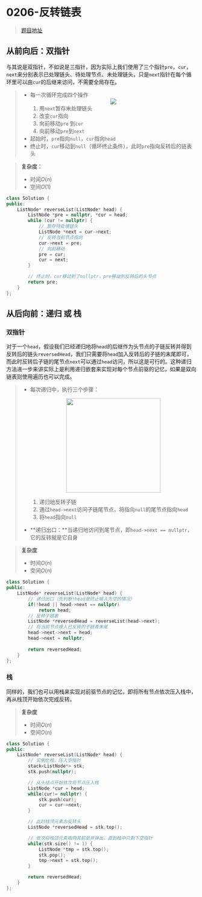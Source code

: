 # 0206-反转链表

>[题目地址](https://leetcode-cn.com/problems/reverse-linked-list/)

## 从前向后：双指针

与其说是双指针，不如说是三指针，因为实际上我们使用了三个指针`pre`，`cur`，`next`来分别表示已处理链头、待处理节点、未处理链头，只是`next`指针在每个循环里可以由`cur`的后继来访问，不需要全局存在。
> - 每一次循环完成四个操作<div align=center><img src="https://xcdn.loli.top/gh/Deruck/Img/Img/Untitled%20Diagram%20(2).png" height200></div>
> 	1. 用`next`暂存未处理链头
> 	2. 改变`cur`指向
> 	3. 向前移动`pre` 到`cur`
> 	4. 向前移动`pre`到`next`
> - 起始时，`pre`指向`null`，`cur`指向`head`
> - 终止时，`cur`移动到`null`（循环终止条件），此时`pre`指向反转后的链表头


>**复杂度：**
>- 时间$O(n)$
>- 空间$O(1)$

```cpp
class Solution {
public:
    ListNode* reverseList(ListNode* head) {
        ListNode *pre = nullptr, *cur = head;
        while (cur != nullptr) {
            // 暂存待处理链头
            ListNode *next = cur->next;
            // 反转当前节点指向
            cur->next = pre;
            // 向前移动
            pre = cur;
            cur = next;
        }

        // 终止时，cur移动到了nullptr，pre移动到反转后的头节点
        return pre;
    }
};
```

## 从后向前：递归 或 栈

### 双指针
对于一个`head`，假设我们已经递归地将`head`的后继作为头节点的子链反转并得到反转后的链头`reversedHead`，我们只需要将`head`加入反转后的子链的末尾即可，而此时反转后子链的尾节点`next`可以通过`head`访问，所以这是可行的。这种递归方法进一步来讲实际上是利用递归嵌套来实现对每个节点前驱的记忆，如果是双向链表则使用遍历也可以完成。

> - 每次递归中，执行三个步骤：<div align=center><img src="https://xcdn.loli.top/gh/Deruck/Img/Img/Untitled%20Diagram%20(3).png" height=250></div>
> 	1. 递归地反转子链
> 	2. 通过`head->next`访问子链尾节点，将指向`null`的尾节点指向`head`
> 	3. 将`head`指向`null`
> 
> - **递归出口：**当递归地访问到尾节点，即`head->next == nullptr`，它的反转就是它自身

>**复杂度**
>- 时间$O(n)$
>- 空间$O(n)$


```cpp
class Solution {
public:
    ListNode* reverseList(ListNode* head) {
        // 递归出口（先判断!head是防止输入为空的情况）
        if(!head || head->next == nullptr)
            return head;
        // 反转子链表
        ListNode *reversedHead = reverseList(head->next);
        // 将当前节点接入已反转的子链表末尾
        head->next->next = head;
        head->next = nullptr;
    
        return reversedHead;
    }
};
```

### 栈
同样的，我们也可以用栈来实现对前驱节点的记忆，即将所有节点依次压入栈中，再从栈顶开始依次完成反转。

>**复杂度**
>- 时间$O(n)$
>- 空间$O(n)$

```cpp
class Solution {
public:
    ListNode* reverseList(ListNode* head) {
        // 实例化栈，压入空指针
        stack<ListNode*> stk;
        stk.push(nullptr);

        // 从头结点开始依次将节点压入栈
        ListNode *cur = head;
        while(cur!= nullptr) {
            stk.push(cur);
            cur = cur->next;
        }

        // 此时栈顶元素为反转头
        ListNode *reversedHead = stk.top();

        // 依次将栈顶元素指向其前驱并弹出，直到栈中只剩下空指针
        while(stk.size() != 1) {
            ListNode *tmp = stk.top();
            stk.pop();
            tmp->next = stk.top();
        }

        return reversedHead;
    }
};
```